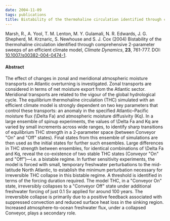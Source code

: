 ```yaml
---
date: 2004-11-09
tags: publications
title: Bistability of the thermohaline circulation identified through comprehensive 2-parameter sweeps of an efficient climate model
---
```


Marsh, R., A. Yool, T. M. Lenton, M. Y. Gulamali, N. R. Edwards, J. G. Shepherd,
M. Krznaric, S. Newhouse and S. J. Cox (2004) Bistability of the thermohaline
circulation identified through comprehensive 2-parameter sweeps of an efficient
climate model, _Climate Dynamics_, **23**, 761-777. DOI:
[10.1007/s00382-004-0474-1](http://dx.doi.org/10.1007/s00382-004-0474-1).

#### Abstract

The effect of changes in zonal and meridional atmospheric moisture transports
on Atlantic overturning is investigated. Zonal transports are considered in
terms of net moisture export from the Atlantic sector. Meridional transports are
related to the vigour of the global hydrological cycle. The equilibrium
thermohaline circulation (THC) simulated with an efficient climate model is
strongly dependent on two key parameters that control these transports: an
anomaly in the specified Atlantic–Pacific moisture flux (\Delta Fa) and
atmospheric moisture diffusivity (Kq). In a large ensemble of spinup
experiments, the values of \Delta Fa and Kq are varied by small increments
across wide ranges, to identify sharp transitions of equilibrium THC strength in
a 2-parameter space (between Conveyor "On" and "Off" states). Final states from
this ensemble of simulations are then used as the initial states for further
such ensembles. Large differences in THC strength between ensembles, for
identical combinations of \Delta Fa and Kq, reveal the co-existence of two
stable THC states (Conveyor "On" and "Off")—i.e. a bistable regime. In further
sensitivity experiments, the model is forced with small, temporary freshwater
perturbations to the mid-latitude North Atlantic, to establish the minimum
perturbation necessary for irreversible THC collapse in this bistable regime. A
threshold is identified in terms of the forcing duration required. The model
THC, in a "Conveyor On" state, irreversibly collapses to a "Conveyor Off" state
under additional freshwater forcing of just 0.1 Sv applied for around 100 years.
The irreversible collapse is primarily due to a positive feedback associated
with suppressed convection and reduced surface heat loss in the sinking region.
Increased atmosphere-to-ocean freshwater flux, under a collapsed Conveyor, plays
a secondary role.
